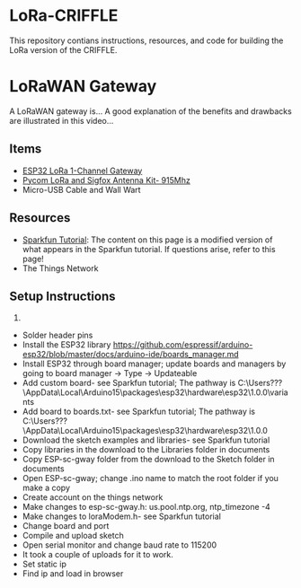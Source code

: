 # LoRa-CRIFFLE
This repository contians instructions, resources, and code for building the LoRa version of the CRIFFLE.
# LoRaWAN Gateway
A LoRaWAN gateway is... A good explanation of the benefits and drawbacks are illustrated in this video...
## Items
* [ESP32 LoRa 1-Channel Gateway](https://www.sparkfun.com/products/14893)
* [Pycom LoRa and Sigfox Antenna Kit- 915Mhz](https://www.sparkfun.com/products/14676)
* Micro-USB Cable and Wall Wart
## Resources
* [Sparkfun Tutorial](https://learn.sparkfun.com/tutorials/esp32-lora-1-ch-gateway-lorawan-and-the-things-network?_ga=2.47104423.1200190544.1539095630-844852618.1539095630&_gac=1.205334180.1539096507.EAIaIQobChMI_6y2ns353QIVyV6GCh3GHAEjEAAYASAAEgKzjPD_BwE): The content on this page is a modified version of what appears in the Sparkfun tutorial. If questions arise, refer to this page!
* The Things Network
## Setup Instructions
1.  
* Solder header pins
* Install the ESP32 library https://github.com/espressif/arduino-esp32/blob/master/docs/arduino-ide/boards_manager.md
* Install ESP32 through board manager; update boards and managers by going to board manager -> Type -> Updateable 
* Add custom board- see Sparkfun tutorial; The pathway is C:\Users\???\AppData\Local\Arduino15\packages\esp32\hardware\esp32\1.0.0\variants
* Add board to boards.txt- see Sparkfun tutorial; The pathway is C:\Users\???\AppData\Local\Arduino15\packages\esp32\hardware\esp32\1.0.0
* Download the sketch examples and libraries- see Sparkfun tutorial
* Copy libraries in the download to the Libraries folder in documents
* Copy ESP-sc-gway folder from the download to the Sketch folder in documents
* Open ESP-sc-gway; change .ino name to match the root folder if you make a copy
* Create account on the things network
* Make changes to esp-sc-gway.h: us.pool.ntp.org, ntp_timezone -4
* Make changes to loraModem.h- see Sparkfun tutorial
* Change board and port
* Compile and upload sketch
* Open serial monitor and change baud rate to 115200
* It took a couple of uploads for it to work.
* Set static ip
* Find ip and load in browser

